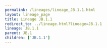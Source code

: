 ```yaml
---
permalink: /lineages/lineage_JB.1.1.html
layout: lineage_page
title: Lineage JB.1.1
redirect_to: ../lineage.html?lineage=JB.1.1
lineage: JB.1.1
parent: JB.1
children: ['JB.1.1']
---
```

